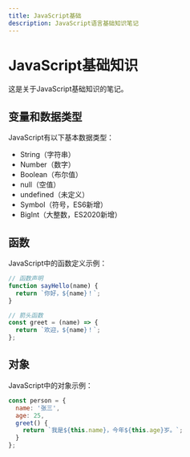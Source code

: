 ```yaml
---
title: JavaScript基础
description: JavaScript语言基础知识笔记
---
```


# JavaScript基础知识

这是关于JavaScript基础知识的笔记。

## 变量和数据类型

JavaScript有以下基本数据类型：

- String（字符串）
- Number（数字）
- Boolean（布尔值）
- null（空值）
- undefined（未定义）
- Symbol（符号，ES6新增）
- BigInt（大整数，ES2020新增）

## 函数

JavaScript中的函数定义示例：

```javascript
// 函数声明
function sayHello(name) {
  return `你好，${name}！`;
}

// 箭头函数
const greet = (name) => {
  return `欢迎，${name}！`;
};
```

## 对象

JavaScript中的对象示例：

```javascript
const person = {
  name: '张三',
  age: 25,
  greet() {
    return `我是${this.name}，今年${this.age}岁。`;
  }
};
``` 